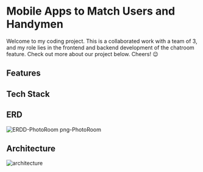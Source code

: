 # Mobile Apps to Match Users and Handymen
Welcome to my coding project. This is a collaborated work with a team of 3, and my role lies in the frontend and backend development of the chatroom feature. Check out more about our project below. Cheers! 😉

## Features

## Tech Stack

## ERD
![ERDD-PhotoRoom png-PhotoRoom](https://github.com/tonyfok1999/Mobile-Apps-Project/assets/99062097/c6c409f6-e3fd-4636-860e-ab777bc9e9d3)

## Architecture
![architecture](https://github.com/tonyfok1999/Mobile-Apps-Project/assets/99062097/7c055d0b-e2af-43dc-a519-18724a4f7d7f)
